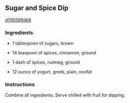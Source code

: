 ## Sugar and Spice Dip

[d795599db6](http://www.food.com/recipe/sugar-and-spice-dip-32164)

### Ingredients

 - 1 tablespoon of sugars, brown

 - 14 teaspoon of spices, cinnamon, ground

 - 1 dash of spices, nutmeg, ground

 - 12 ounce of yogurt, greek, plain, nonfat

### Instructions

Combine all ingredients. Serve chilled with fruit for dipping.